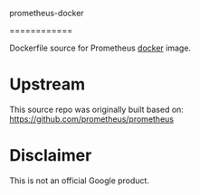 prometheus-docker

============

Dockerfile source for Prometheus [docker](https://docker.io) image.

# Upstream
This source repo was originally built based on:
https://github.com/prometheus/prometheus

# Disclaimer
This is not an official Google product.
